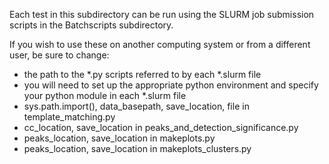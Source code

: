 Each test in this subdirectory can be run using the SLURM job submission scripts
in the Batchscripts subdirectory.

If you wish to use these on another computing system or from a different user,
be sure to change:

* the path to the *.py scripts referred to by each *.slurm file
* you will need to set up the appropriate python environment and specify your python module in each *.slurm file
* sys.path.import(), data_basepath, save_location, file in template_matching.py
* cc_location, save_location in peaks_and_detection_significance.py
* peaks_location, save_location in makeplots.py
* peaks_location, save_location in makeplots_clusters.py
